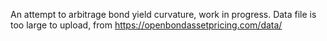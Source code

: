 An attempt to arbitrage bond yield curvature, work in progress.
Data file is too large to upload, from https://openbondassetpricing.com/data/ 
